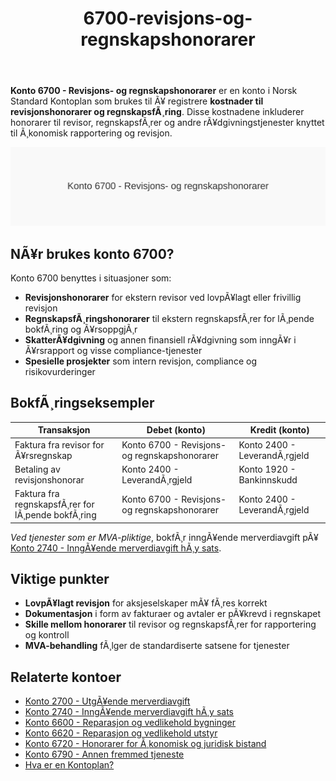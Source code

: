 ﻿---
title: "6700-revisjons-og-regnskapshonorarer"
meta_title: "6700-revisjons-og-regnskapshonorarer"
meta_description: "**Konto 6700 - Revisjons- og regnskapshonorarer** er en konto i Norsk Standard Kontoplan som brukes til Ã¥ registrere **kostnader til revisjonshonorarer og regn..."
slug: 6700-revisjons-og-regnskapshonorarer
type: blog
layout: pages/single
---

**Konto 6700 - Revisjons- og regnskapshonorarer** er en konto i Norsk Standard Kontoplan som brukes til Ã¥ registrere **kostnader til revisjonshonorarer og regnskapsfÃ¸ring**. Disse kostnadene inkluderer honorarer til revisor, regnskapsfÃ¸rer og andre rÃ¥dgivningstjenester knyttet til Ã¸konomisk rapportering og revisjon.

![Illustrasjon av konto 6700 revisjons- og regnskapshonorarer](6700-revisjons-og-regnskapshonorarer-image.svg)

## NÃ¥r brukes konto 6700?

Konto 6700 benyttes i situasjoner som:

* **Revisjonshonorarer** for ekstern revisor ved lovpÃ¥lagt eller frivillig revisjon
* **RegnskapsfÃ¸ringshonorarer** til ekstern regnskapsfÃ¸rer for lÃ¸pende bokfÃ¸ring og Ã¥rsoppgjÃ¸r
* **SkatterÃ¥dgivning** og annen finansiell rÃ¥dgivning som inngÃ¥r i Ã¥rsrapport og visse compliance-tjenester
* **Spesielle prosjekter** som intern revisjon, compliance og risikovurderinger

## BokfÃ¸ringseksempler

| Transaksjon                                   | Debet (konto)                                          | Kredit (konto)         |
| --------------------------------------------- | ------------------------------------------------------ | ---------------------- |
| Faktura fra revisor for Ã¥rsregnskap           | Konto 6700 - Revisjons- og regnskapshonorarer          | Konto 2400 - LeverandÃ¸rgjeld |
| Betaling av revisjonshonorar                   | Konto 2400 - LeverandÃ¸rgjeld                            | Konto 1920 - Bankinnskudd    |
| Faktura fra regnskapsfÃ¸rer for lÃ¸pende bokfÃ¸ring | Konto 6700 - Revisjons- og regnskapshonorarer        | Konto 2400 - LeverandÃ¸rgjeld |

*Ved tjenester som er MVA-pliktige*, bokfÃ¸r inngÃ¥ende merverdiavgift pÃ¥ [Konto 2740 - InngÃ¥ende merverdiavgift hÃ¸y sats](/blogs/kontoplan/2740-inngaaende-merverdiavgift-hoy-sats "Konto 2740 - InngÃ¥ende merverdiavgift hÃ¸y sats").

## Viktige punkter

* **LovpÃ¥lagt revisjon** for aksjeselskaper mÃ¥ fÃ¸res korrekt
* **Dokumentasjon** i form av fakturaer og avtaler er pÃ¥krevd i regnskapet
* **Skille mellom honorarer** til revisor og regnskapsfÃ¸rer for rapportering og kontroll
* **MVA-behandling** fÃ¸lger de standardiserte satsene for tjenester

## Relaterte kontoer

* [Konto 2700 - UtgÃ¥ende merverdiavgift](/blogs/kontoplan/2700-utgaende-merverdiavgift "Konto 2700 - UtgÃ¥ende merverdiavgift")
* [Konto 2740 - InngÃ¥ende merverdiavgift hÃ¸y sats](/blogs/kontoplan/2740-inngaaende-merverdiavgift-hoy-sats "Konto 2740 - InngÃ¥ende merverdiavgift hÃ¸y sats")
* [Konto 6600 - Reparasjon og vedlikehold bygninger](/blogs/kontoplan/6600-reparasjon-og-vedlikehold-bygninger "Konto 6600 - Reparasjon og vedlikehold bygninger")
* [Konto 6620 - Reparasjon og vedlikehold utstyr](/blogs/kontoplan/6620-reparasjon-og-vedlikehold-utstyr "Konto 6620 - Reparasjon og vedlikehold utstyr")
* [Konto 6720 - Honorarer for Ã¸konomisk og juridisk bistand](/blogs/kontoplan/6720-honorarer-for-okonomisk-og-juridisk-bistand "Konto 6720 - Honorarer for Ã¸konomisk og juridisk bistand")
* [Konto 6790 - Annen fremmed tjeneste](/blogs/kontoplan/6790-annen-fremmed-tjeneste "Konto 6790 - Annen fremmed tjeneste")
* [Hva er en Kontoplan?](/blogs/regnskap/hva-er-kontoplan "Hva er en Kontoplan? Komplett Guide til Kontoplaner i Norsk Regnskap")
